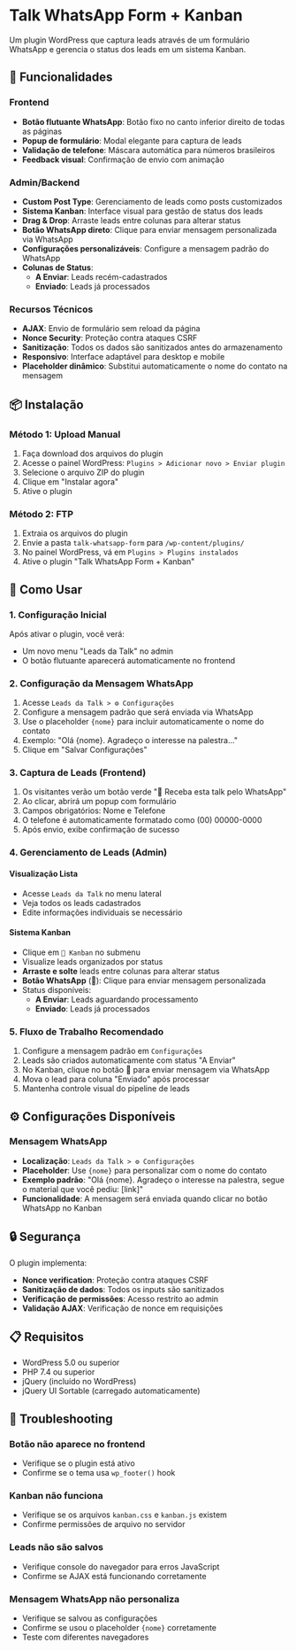 # Talk WhatsApp Form + Kanban

Um plugin WordPress que captura leads através de um formulário WhatsApp e gerencia o status dos leads em um sistema Kanban.

## 🚀 Funcionalidades

### Frontend
- **Botão flutuante WhatsApp**: Botão fixo no canto inferior direito de todas as páginas
- **Popup de formulário**: Modal elegante para captura de leads
- **Validação de telefone**: Máscara automática para números brasileiros
- **Feedback visual**: Confirmação de envio com animação

### Admin/Backend
- **Custom Post Type**: Gerenciamento de leads como posts customizados
- **Sistema Kanban**: Interface visual para gestão de status dos leads
- **Drag & Drop**: Arraste leads entre colunas para alterar status
- **Botão WhatsApp direto**: Clique para enviar mensagem personalizada via WhatsApp
- **Configurações personalizáveis**: Configure a mensagem padrão do WhatsApp
- **Colunas de Status**:
  - **A Enviar**: Leads recém-cadastrados
  - **Enviado**: Leads já processados

### Recursos Técnicos
- **AJAX**: Envio de formulário sem reload da página
- **Nonce Security**: Proteção contra ataques CSRF
- **Sanitização**: Todos os dados são sanitizados antes do armazenamento
- **Responsivo**: Interface adaptável para desktop e mobile
- **Placeholder dinâmico**: Substitui automaticamente o nome do contato na mensagem

## 📦 Instalação

### Método 1: Upload Manual
1. Faça download dos arquivos do plugin
2. Acesse o painel WordPress: `Plugins > Adicionar novo > Enviar plugin`
3. Selecione o arquivo ZIP do plugin
4. Clique em "Instalar agora"
5. Ative o plugin

### Método 2: FTP
1. Extraia os arquivos do plugin
2. Envie a pasta `talk-whatsapp-form` para `/wp-content/plugins/`
3. No painel WordPress, vá em `Plugins > Plugins instalados`
4. Ative o plugin "Talk WhatsApp Form + Kanban"

## 🔧 Como Usar

### 1. Configuração Inicial
Após ativar o plugin, você verá:
- Um novo menu "Leads da Talk" no admin
- O botão flutuante aparecerá automaticamente no frontend

### 2. Configuração da Mensagem WhatsApp
1. Acesse `Leads da Talk > ⚙️ Configurações`
2. Configure a mensagem padrão que será enviada via WhatsApp
3. Use o placeholder `{nome}` para incluir automaticamente o nome do contato
4. Exemplo: "Olá {nome}. Agradeço o interesse na palestra..."
5. Clique em "Salvar Configurações"

### 3. Captura de Leads (Frontend)
1. Os visitantes verão um botão verde "📩 Receba esta talk pelo WhatsApp"
2. Ao clicar, abrirá um popup com formulário
3. Campos obrigatórios: Nome e Telefone
4. O telefone é automaticamente formatado como (00) 00000-0000
5. Após envio, exibe confirmação de sucesso

### 4. Gerenciamento de Leads (Admin)

#### Visualização Lista
- Acesse `Leads da Talk` no menu lateral
- Veja todos os leads cadastrados
- Edite informações individuais se necessário

#### Sistema Kanban
- Clique em `📌 Kanban` no submenu
- Visualize leads organizados por status
- **Arraste e solte** leads entre colunas para alterar status
- **Botão WhatsApp** (💬): Clique para enviar mensagem personalizada
- Status disponíveis:
  - **A Enviar**: Leads aguardando processamento
  - **Enviado**: Leads já processados

### 5. Fluxo de Trabalho Recomendado
1. Configure a mensagem padrão em `Configurações`
2. Leads são criados automaticamente com status "A Enviar"
3. No Kanban, clique no botão 💬 para enviar mensagem via WhatsApp
4. Mova o lead para coluna "Enviado" após processar
5. Mantenha controle visual do pipeline de leads

## ⚙️ Configurações Disponíveis

### Mensagem WhatsApp
- **Localização**: `Leads da Talk > ⚙️ Configurações`
- **Placeholder**: Use `{nome}` para personalizar com o nome do contato
- **Exemplo padrão**: "Olá {nome}. Agradeço o interesse na palestra, segue o material que você pediu: [link]"
- **Funcionalidade**: A mensagem será enviada quando clicar no botão WhatsApp no Kanban

## 🔒 Segurança

O plugin implementa:
- **Nonce verification**: Proteção contra ataques CSRF
- **Sanitização de dados**: Todos os inputs são sanitizados
- **Verificação de permissões**: Acesso restrito ao admin
- **Validação AJAX**: Verificação de nonce em requisições

## 📋 Requisitos

- WordPress 5.0 ou superior
- PHP 7.4 ou superior
- jQuery (incluído no WordPress)
- jQuery UI Sortable (carregado automaticamente)

## 🐛 Troubleshooting

### Botão não aparece no frontend
- Verifique se o plugin está ativo
- Confirme se o tema usa `wp_footer()` hook

### Kanban não funciona
- Verifique se os arquivos `kanban.css` e `kanban.js` existem
- Confirme permissões de arquivo no servidor

### Leads não são salvos
- Verifique console do navegador para erros JavaScript
- Confirme se AJAX está funcionando corretamente

### Mensagem WhatsApp não personaliza
- Verifique se salvou as configurações
- Confirme se usou o placeholder `{nome}` corretamente
- Teste com diferentes navegadores


